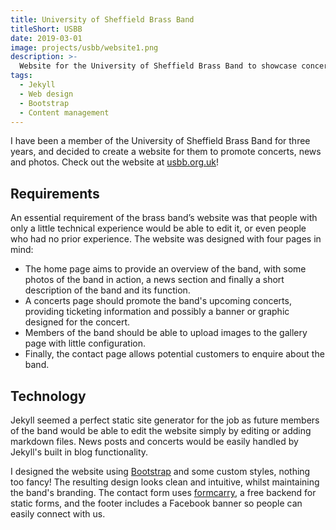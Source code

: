 ```yaml
---
title: University of Sheffield Brass Band
titleShort: USBB
date: 2019-03-01
image: projects/usbb/website1.png
description: >-
  Website for the University of Sheffield Brass Band to showcase concerts, news and photos. Uses Jekyll for easy content management.
tags:
  - Jekyll
  - Web design
  - Bootstrap
  - Content management
---
```


I have been a member of the University of Sheffield Brass Band for three years, and decided to create a website for them to promote concerts, news and photos. Check out the website at [usbb.org.uk](https://usbb.org.uk)!

<lazy-image src="projects/usbb/website2.png" alt="Screenshot of the home page of USBB's website" />

## Requirements

An essential requirement of the brass band’s website was that people with only a little technical experience would be able to edit it, or even people who had no prior experience. The website was designed with four pages in mind:

- The home page aims to provide an overview of the band, with some photos of the band in action, a news section and finally a short description of the band and its function.
- A concerts page should promote the band's upcoming concerts, providing ticketing information and possibly a banner or graphic designed for the concert.
- Members of the band should be able to upload images to the gallery page with little configuration.
- Finally, the contact page allows potential customers to enquire about the band.

## Technology

Jekyll seemed a perfect static site generator for the job as future members of the band would be able to edit the website simply by editing or adding markdown files. News posts and concerts would be easily handled by Jekyll's built in blog functionality.

I designed the website using [Bootstrap](https://getbootstrap.com) and some custom styles, nothing too fancy! The resulting design looks clean and intuitive, whilst maintaining the band's branding. The contact form uses [formcarry](https://formcarry.com), a free backend for static forms, and the footer includes a Facebook banner so people can easily connect with us.

<lazy-image src="projects/usbb/website3.png" alt="Screenshot of the concerts page of USBB's website" />
<lazy-image src="projects/usbb/website4.png" alt="Screenshot of the contact page of USBB's website" />